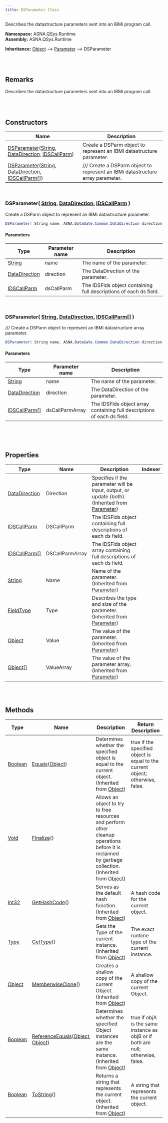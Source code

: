 ```yaml
---
title: DSParameter Class
---
```


Describes the datastructure parameters sent into an IBMi program call.

**Namespace:** ASNA.QSys.Runtime <br/>
**Assembly:** ASNA.QSys.Runtime

**Inheritance:** [Object](https://docs.microsoft.com/en-us/dotnet/api/system.object) --> [Parameter](/reference/asna-qsys-runtime/classes/parameter.html) --> DSParameter

<br>
<br>

## Remarks

Describes the datastructure parameters sent into an IBMi program call.

[//]: # ($$TODO: Complete the Remarks section.)

<br>
<br>

## Constructors

| Name |  Description 
| --- | --- 
| [DSParameter](#dsparameterstring-datadirection-idscallparm)([String](https://docs.microsoft.com/en-us/dotnet/api/system.string), [DataDirection]($$TODO-ASNA.DataGate.Common.DataDirection.html), [IDSCallParm](/reference/asna-qsys-runtime/classes/ids-call-parm.html)) | Create a DSParm object to represent an IBMi datastructure parameter. 
| [DSParameter](#dsparameterstring-datadirection-idscallparm[])([String](https://docs.microsoft.com/en-us/dotnet/api/system.string), [DataDirection]($$TODO-ASNA.DataGate.Common.DataDirection.html), [IDSCallParm[]](/reference/asna-qsys-runtime/classes/ids-call-parm.html)) | /// Create a DSParm object to represent an IBMi datastructure array parameter. 

<br>

### DSParameter( [String](https://docs.microsoft.com/en-us/dotnet/api/system.string), [DataDirection]($$TODO-ASNA.DataGate.Common.DataDirection.html), [IDSCallParm](/reference/asna-qsys-runtime/classes/ids-call-parm.html) )

Create a DSParm object to represent an IBMi datastructure parameter.

```cs
DSParameter( String name, ASNA.DataGate.Common.DataDirection direction, ASNA.QSys.Runtime.IDSCallParm dsCallParm );
```

#### Parameters

| Type | Parameter name | Description
| --- | --- | ---
| [String](https://docs.microsoft.com/en-us/dotnet/api/system.string) | name | The name of the parameter. 
| [DataDirection]($$TODO-ASNA.DataGate.Common.DataDirection.html) | direction | The DataDirection of the parameter. 
| [IDSCallParm](/reference/asna-qsys-runtime/classes/ids-call-parm.html) | dsCallParm | The IDSFlds object containing full descriptions of each ds field. 

<br>

### DSParameter( [String](https://docs.microsoft.com/en-us/dotnet/api/system.string), [DataDirection]($$TODO-ASNA.DataGate.Common.DataDirection.html), [IDSCallParm[]](/reference/asna-qsys-runtime/classes/ids-call-parm.html) )

/// Create a DSParm object to represent an IBMi datastructure array parameter.

```cs
DSParameter( String name, ASNA.DataGate.Common.DataDirection direction, ASNA.QSys.Runtime.IDSCallParm[] dsCallParmArray );
```

#### Parameters

| Type | Parameter name | Description
| --- | --- | ---
| [String](https://docs.microsoft.com/en-us/dotnet/api/system.string) | name | The name of the parameter. 
| [DataDirection]($$TODO-ASNA.DataGate.Common.DataDirection.html) | direction | The DataDirection of the parameter. 
| [IDSCallParm[]](/reference/asna-qsys-runtime/classes/ids-call-parm.html) | dsCallParmArray | The IDSFlds object array containing full descriptions of each ds field. 

<br>


<br>
<br>

## Properties

| Type | Name | Description | Indexer
| --- | --- | --- | --- 
| [DataDirection]($$TODO-ASNA.DataGate.Common.DataDirection.html) | Direction | Specifies if the parameter will be input, output, or update (both).<br>(Inherited from [Parameter](/reference/asna-qsys-runtime/classes/parameter.html)) | 
| [IDSCallParm](/reference/asna-qsys-runtime/classes/ids-call-parm.html) | DSCallParm | The IDSFlds object containing full descriptions of each ds field. | 
| [IDSCallParm[]](/reference/asna-qsys-runtime/classes/ids-call-parm.html) | DSCallParmArray | The IDSFlds object array containing full descriptions of each ds field. | 
| [String](https://docs.microsoft.com/en-us/dotnet/api/system.string) | Name | Name of the parameter.<br>(Inherited from [Parameter](/reference/asna-qsys-runtime/classes/parameter.html)) | 
| [FieldType]($$TODO-ASNA.DataGate.Common.FieldType.html) | Type | Describes the type and size of the parameter.<br>(Inherited from [Parameter](/reference/asna-qsys-runtime/classes/parameter.html)) | 
| [Object](https://docs.microsoft.com/en-us/dotnet/api/system.object) | Value | The value of the parameter.<br>(Inherited from [Parameter](/reference/asna-qsys-runtime/classes/parameter.html)) | 
| [Object[]](https://docs.microsoft.com/en-us/dotnet/api/system.object) | ValueArray | The value of the parameter array.<br>(Inherited from [Parameter](/reference/asna-qsys-runtime/classes/parameter.html)) | 

<br>
<br>

## Methods

| Type | Name | Description | Return Description 
| --- | --- | --- | --- 
| [Boolean](https://docs.microsoft.com/en-us/dotnet/api/system.boolean) | [Equals](https://docs.microsoft.com/en-us/dotnet/api/system.object.equals)([Object](https://docs.microsoft.com/en-us/dotnet/api/system.object)) | Determines whether the specified object is equal to the current object.<br>(Inherited from [Object](https://docs.microsoft.com/en-us/dotnet/api/system.object)) | true if the specified object is equal to the current object; otherwise, false.
| [Void](https://docs.microsoft.com/en-us/dotnet/api/system.void) | [Finalize](https://docs.microsoft.com/en-us/dotnet/api/system.object.finalize)() | Allows an object to try to free resources and perform other cleanup operations before it is reclaimed by garbage collection.<br>(Inherited from [Object](https://docs.microsoft.com/en-us/dotnet/api/system.object)) | 
| [Int32](https://docs.microsoft.com/en-us/dotnet/api/system.int32) | [GetHashCode](https://docs.microsoft.com/en-us/dotnet/api/system.object.gethashcode)() | Serves as the default hash function.<br>(Inherited from [Object](https://docs.microsoft.com/en-us/dotnet/api/system.object)) | A hash code for the current object.
| [Type](https://docs.microsoft.com/en-us/dotnet/api/system.type) | [GetType](https://docs.microsoft.com/en-us/dotnet/api/system.object.gettype)() | Gets the Type of the current instance.<br>(Inherited from [Object](https://docs.microsoft.com/en-us/dotnet/api/system.object)) | The exact runtime type of the current instance.
| [Object](https://docs.microsoft.com/en-us/dotnet/api/system.object) | [MemberwiseClone](https://docs.microsoft.com/en-us/dotnet/api/system.object.memberwiseclone)() | Creates a shallow copy of the current Object.<br>(Inherited from [Object](https://docs.microsoft.com/en-us/dotnet/api/system.object)) | A shallow copy of the current Object.
| [Boolean](https://docs.microsoft.com/en-us/dotnet/api/system.boolean) | [ReferenceEquals](https://docs.microsoft.com/en-us/dotnet/api/system.object.referenceequals)([Object](https://docs.microsoft.com/en-us/dotnet/api/system.object), [Object](https://docs.microsoft.com/en-us/dotnet/api/system.object)) | Determines whether the specified Object instances are the same instance.<br>(Inherited from [Object](https://docs.microsoft.com/en-us/dotnet/api/system.object)) | true if objA is the same instance as objB or if both are null; otherwise, false.
| [Boolean](https://docs.microsoft.com/en-us/dotnet/api/system.boolean) | [ToString](https://docs.microsoft.com/en-us/dotnet/api/system.object.tostring)() | Returns a string that represents the current object.<br>(Inherited from [Object](https://docs.microsoft.com/en-us/dotnet/api/system.object)) | A string that represents the current object.

<br>
<br>

